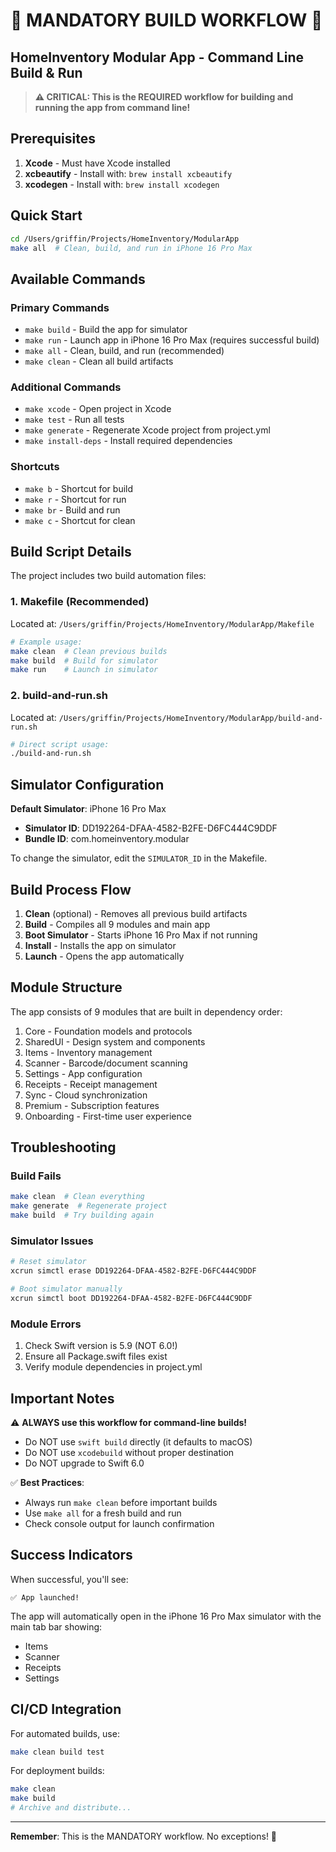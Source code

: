 # 🚨 MANDATORY BUILD WORKFLOW 🚨
## HomeInventory Modular App - Command Line Build & Run

> **⚠️ CRITICAL: This is the REQUIRED workflow for building and running the app from command line!**

## Prerequisites

1. **Xcode** - Must have Xcode installed
2. **xcbeautify** - Install with: `brew install xcbeautify`
3. **xcodegen** - Install with: `brew install xcodegen`

## Quick Start

```bash
cd /Users/griffin/Projects/HomeInventory/ModularApp
make all  # Clean, build, and run in iPhone 16 Pro Max
```

## Available Commands

### Primary Commands
- `make build` - Build the app for simulator
- `make run` - Launch app in iPhone 16 Pro Max (requires successful build)
- `make all` - Clean, build, and run (recommended)
- `make clean` - Clean all build artifacts

### Additional Commands
- `make xcode` - Open project in Xcode
- `make test` - Run all tests
- `make generate` - Regenerate Xcode project from project.yml
- `make install-deps` - Install required dependencies

### Shortcuts
- `make b` - Shortcut for build
- `make r` - Shortcut for run
- `make br` - Build and run
- `make c` - Shortcut for clean

## Build Script Details

The project includes two build automation files:

### 1. Makefile (Recommended)
Located at: `/Users/griffin/Projects/HomeInventory/ModularApp/Makefile`

```bash
# Example usage:
make clean  # Clean previous builds
make build  # Build for simulator
make run    # Launch in simulator
```

### 2. build-and-run.sh
Located at: `/Users/griffin/Projects/HomeInventory/ModularApp/build-and-run.sh`

```bash
# Direct script usage:
./build-and-run.sh
```

## Simulator Configuration

**Default Simulator**: iPhone 16 Pro Max
- **Simulator ID**: DD192264-DFAA-4582-B2FE-D6FC444C9DDF
- **Bundle ID**: com.homeinventory.modular

To change the simulator, edit the `SIMULATOR_ID` in the Makefile.

## Build Process Flow

1. **Clean** (optional) - Removes all previous build artifacts
2. **Build** - Compiles all 9 modules and main app
3. **Boot Simulator** - Starts iPhone 16 Pro Max if not running
4. **Install** - Installs the app on simulator
5. **Launch** - Opens the app automatically

## Module Structure

The app consists of 9 modules that are built in dependency order:
1. Core - Foundation models and protocols
2. SharedUI - Design system and components
3. Items - Inventory management
4. Scanner - Barcode/document scanning
5. Settings - App configuration
6. Receipts - Receipt management
7. Sync - Cloud synchronization
8. Premium - Subscription features
9. Onboarding - First-time user experience

## Troubleshooting

### Build Fails
```bash
make clean  # Clean everything
make generate  # Regenerate project
make build  # Try building again
```

### Simulator Issues
```bash
# Reset simulator
xcrun simctl erase DD192264-DFAA-4582-B2FE-D6FC444C9DDF

# Boot simulator manually
xcrun simctl boot DD192264-DFAA-4582-B2FE-D6FC444C9DDF
```

### Module Errors
1. Check Swift version is 5.9 (NOT 6.0!)
2. Ensure all Package.swift files exist
3. Verify module dependencies in project.yml

## Important Notes

⚠️ **ALWAYS use this workflow for command-line builds!**
- Do NOT use `swift build` directly (it defaults to macOS)
- Do NOT use `xcodebuild` without proper destination
- Do NOT upgrade to Swift 6.0

✅ **Best Practices**:
- Always run `make clean` before important builds
- Use `make all` for a fresh build and run
- Check console output for launch confirmation

## Success Indicators

When successful, you'll see:
```
✅ App launched!
```

The app will automatically open in the iPhone 16 Pro Max simulator with the main tab bar showing:
- Items
- Scanner  
- Receipts
- Settings

## CI/CD Integration

For automated builds, use:
```bash
make clean build test
```

For deployment builds:
```bash
make clean
make build
# Archive and distribute...
```

---

**Remember**: This is the MANDATORY workflow. No exceptions! 🚀